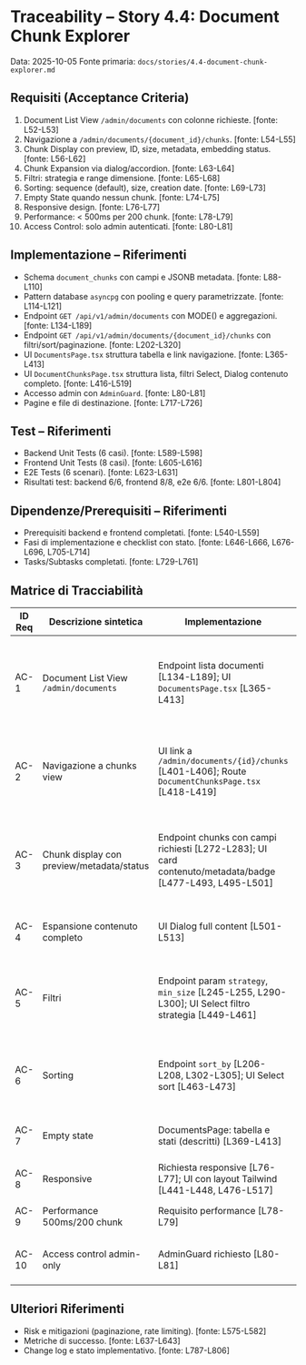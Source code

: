 # Traceability – Story 4.4: Document Chunk Explorer

Data: 2025-10-05
Fonte primaria: `docs/stories/4.4-document-chunk-explorer.md`

## Requisiti (Acceptance Criteria)
1. Document List View `/admin/documents` con colonne richieste. [fonte: L52-L53]
2. Navigazione a `/admin/documents/{document_id}/chunks`. [fonte: L54-L55]
3. Chunk Display con preview, ID, size, metadata, embedding status. [fonte: L56-L62]
4. Chunk Expansion via dialog/accordion. [fonte: L63-L64]
5. Filtri: strategia e range dimensione. [fonte: L65-L68]
6. Sorting: sequence (default), size, creation date. [fonte: L69-L73]
7. Empty State quando nessun chunk. [fonte: L74-L75]
8. Responsive design. [fonte: L76-L77]
9. Performance: < 500ms per 200 chunk. [fonte: L78-L79]
10. Access Control: solo admin autenticati. [fonte: L80-L81]

## Implementazione – Riferimenti
- Schema `document_chunks` con campi e JSONB metadata. [fonte: L88-L110]
- Pattern database `asyncpg` con pooling e query parametrizzate. [fonte: L114-L121]
- Endpoint `GET /api/v1/admin/documents` con MODE() e aggregazioni. [fonte: L134-L189]
- Endpoint `GET /api/v1/admin/documents/{document_id}/chunks` con filtri/sort/paginazione. [fonte: L202-L320]
- UI `DocumentsPage.tsx` struttura tabella e link navigazione. [fonte: L365-L413]
- UI `DocumentChunksPage.tsx` struttura lista, filtri Select, Dialog contenuto completo. [fonte: L416-L519]
- Accesso admin con `AdminGuard`. [fonte: L80-L81]
- Pagine e file di destinazione. [fonte: L717-L726]

## Test – Riferimenti
- Backend Unit Tests (6 casi). [fonte: L589-L598]
- Frontend Unit Tests (8 casi). [fonte: L605-L616]
- E2E Tests (6 scenari). [fonte: L623-L631]
- Risultati test: backend 6/6, frontend 8/8, e2e 6/6. [fonte: L801-L804]

## Dipendenze/Prerequisiti – Riferimenti
- Prerequisiti backend e frontend completati. [fonte: L540-L559]
- Fasi di implementazione e checklist con stato. [fonte: L646-L666, L676-L696, L705-L714]
- Tasks/Subtasks completati. [fonte: L729-L761]

## Matrice di Tracciabilità

| ID Req | Descrizione sintetica | Implementazione | Test |
|---|---|---|---|
| AC-1 | Document List View `/admin/documents` | Endpoint lista documenti [L134-L189]; UI `DocumentsPage.tsx` [L365-L413] | FE unit test rendering tabella [L607-L615]; E2E scenario 1 [L625-L627] |
| AC-2 | Navigazione a chunks view | UI link a `/admin/documents/{id}/chunks` [L401-L406]; Route `DocumentChunksPage.tsx` [L418-L419] | FE unit test navigazione [L608-L610]; E2E scenario 2 [L627-L628] |
| AC-3 | Chunk display con preview/metadata/status | Endpoint chunks con campi richiesti [L272-L283]; UI card contenuto/metadata/badge [L477-L493, L495-L501] | FE unit tests badge e rendering [L613-L616]; E2E scenario 2 [L627-L628] |
| AC-4 | Espansione contenuto completo | UI Dialog full content [L501-L513] | E2E scenario 3 [L628-L629] |
| AC-5 | Filtri | Endpoint param `strategy`, `min_size` [L245-L255, L290-L300]; UI Select filtro strategia [L449-L461] | FE unit test filter [L615-L616]; E2E scenario 4 [L629-L630] |
| AC-6 | Sorting | Endpoint `sort_by` [L206-L208, L302-L305]; UI Select sort [L463-L473] | FE unit test sort [L614-L615]; E2E scenario 5 [L630-L631] |
| AC-7 | Empty state | DocumentsPage: tabella e stati (descritti) [L369-L413] | FE unit test empty state [L610-L612] |
| AC-8 | Responsive | Richiesta responsive [L76-L77]; UI con layout Tailwind [L441-L448, L476-L517] | non disponibile nella fonte |
| AC-9 | Performance 500ms/200 chunk | Requisito performance [L78-L79] | non disponibile nella fonte |
| AC-10 | Access control admin-only | AdminGuard richiesto [L80-L81] | E2E scenario 6 [L631-L632] |

## Ulteriori Riferimenti
- Risk e mitigazioni (paginazione, rate limiting). [fonte: L575-L582]
- Metriche di successo. [fonte: L637-L643]
- Change log e stato implementativo. [fonte: L787-L806]
